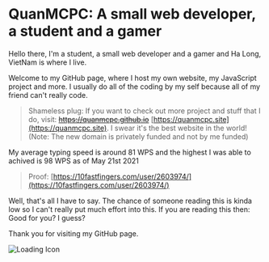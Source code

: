 # QuanMCPC: A small web developer, a student and a gamer

Hello there, I'm a student, a small web developer and a gamer and Ha Long, VietNam is where I live.

Welcome to my GitHub page, where I host my own website, my JavaScript project and more. I usually do all of the coding by my self because all of my friend can't really code.

> Shameless plug: If you want to check out more project and stuff that I do, visit: ~~https://quanmcpc.github.io~~ [https://quanmcpc.site](https://quanmcpc.site). I swear it's the best website in the world! (Note: The new domain is privately funded and not by me funded)

My average typing speed is around 81 WPS and the highest I was able to achived is 98 WPS as of May 21st 2021

> Proof: [https://10fastfingers.com/user/2603974/](https://10fastfingers.com/user/2603974/)

Well, that's all I have to say. The chance of someone reading this is kinda low so I can't really put much effort into this. If you are reading this then: Good for you? I guess?

Thank you for visiting my GitHub page.

![Loading Icon](https://quanmcpc.github.io/website/image/loading.gif)